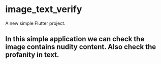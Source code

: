 # image_text_verify


A new simple Flutter project.

## In this simple application we can check the image contains nudity content. Also check the profanity in text.
